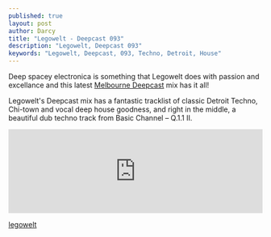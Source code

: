 ```yaml
---
published: true
layout: post
author: Darcy
title: "Legowelt - Deepcast 093"
description: "Legowelt, Deepcast 093"
keywords: "Legowelt, Deepcast, 093, Techno, Detroit, House"
---
```


Deep spacey electronica is something that Legowelt does with passion and excellance and this latest [Melbourne Deepcast](http://www.melbournedeepcast.net/) mix has it all!

Legowelt's Deepcast mix has a fantastic tracklist of classic Detroit Techno, Chi-town and vocal deep house goodness, and right in the middle, a beautiful dub techno track from Basic Channel – Q.1.1 II.


<iframe width="100%" height="166" scrolling="no" frameborder="no" src="https://w.soundcloud.com/player/?url=http%3A%2F%2Fapi.soundcloud.com%2Ftracks%2F97520124&secret_token=s-5Uibz"></iframe>


[legowelt](http://www.legowelt.com)
